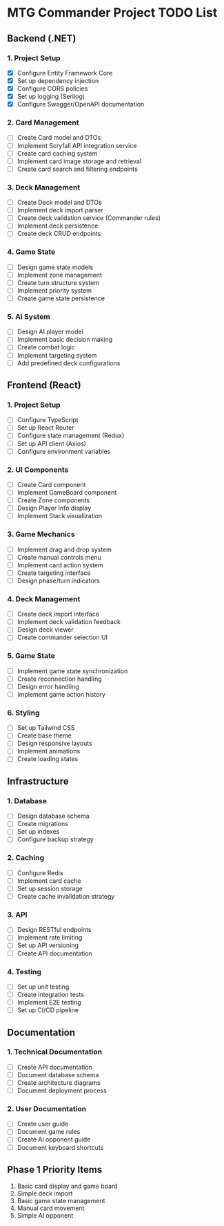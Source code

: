 # MTG Commander Project TODO List

## Backend (.NET)

### 1. Project Setup
- [x] Configure Entity Framework Core
- [x] Set up dependency injection
- [x] Configure CORS policies
- [x] Set up logging (Serilog)
- [x] Configure Swagger/OpenAPI documentation

### 2. Card Management
- [ ] Create Card model and DTOs
- [ ] Implement Scryfall API integration service
- [ ] Create card caching system
- [ ] Implement card image storage and retrieval
- [ ] Create card search and filtering endpoints

### 3. Deck Management
- [ ] Create Deck model and DTOs
- [ ] Implement deck import parser
- [ ] Create deck validation service (Commander rules)
- [ ] Implement deck persistence
- [ ] Create deck CRUD endpoints

### 4. Game State
- [ ] Design game state models
- [ ] Implement zone management
- [ ] Create turn structure system
- [ ] Implement priority system
- [ ] Create game state persistence

### 5. AI System
- [ ] Design AI player model
- [ ] Implement basic decision making
- [ ] Create combat logic
- [ ] Implement targeting system
- [ ] Add predefined deck configurations

## Frontend (React)

### 1. Project Setup
- [ ] Configure TypeScript
- [ ] Set up React Router
- [ ] Configure state management (Redux)
- [ ] Set up API client (Axios)
- [ ] Configure environment variables

### 2. UI Components
- [ ] Create Card component
- [ ] Implement GameBoard component
- [ ] Create Zone components
- [ ] Design Player Info display
- [ ] Implement Stack visualization

### 3. Game Mechanics
- [ ] Implement drag and drop system
- [ ] Create manual controls menu
- [ ] Implement card action system
- [ ] Create targeting interface
- [ ] Design phase/turn indicators

### 4. Deck Management
- [ ] Create deck import interface
- [ ] Implement deck validation feedback
- [ ] Design deck viewer
- [ ] Create commander selection UI

### 5. Game State
- [ ] Implement game state synchronization
- [ ] Create reconnection handling
- [ ] Design error handling
- [ ] Implement game action history

### 6. Styling
- [ ] Set up Tailwind CSS
- [ ] Create base theme
- [ ] Design responsive layouts
- [ ] Implement animations
- [ ] Create loading states

## Infrastructure

### 1. Database
- [ ] Design database schema
- [ ] Create migrations
- [ ] Set up indexes
- [ ] Configure backup strategy

### 2. Caching
- [ ] Configure Redis
- [ ] Implement card cache
- [ ] Set up session storage
- [ ] Create cache invalidation strategy

### 3. API
- [ ] Design RESTful endpoints
- [ ] Implement rate limiting
- [ ] Set up API versioning
- [ ] Create API documentation

### 4. Testing
- [ ] Set up unit testing
- [ ] Create integration tests
- [ ] Implement E2E testing
- [ ] Set up CI/CD pipeline

## Documentation

### 1. Technical Documentation
- [ ] Create API documentation
- [ ] Document database schema
- [ ] Create architecture diagrams
- [ ] Document deployment process

### 2. User Documentation
- [ ] Create user guide
- [ ] Document game rules
- [ ] Create AI opponent guide
- [ ] Document keyboard shortcuts

## Phase 1 Priority Items
1. Basic card display and game board
2. Simple deck import
3. Basic game state management
4. Manual card movement
5. Simple AI opponent 